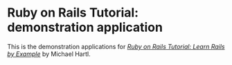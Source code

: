 # Ruby on Rails Tutorial: demonstration application

This is the demonstration applications for [*Ruby on Rails Tutorial: Learn Rails by Example*](http://railstutorial.org) by Michael Hartl.


